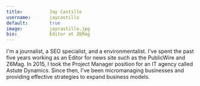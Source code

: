 ```yaml
---
title:          Jay Castillo
username:       jaycastillo
default:        true
image:          jaycastillo.jpg
bio:            Editor at Z6Mag
---
```


I'm a journalist, a SEO specialist, and a environmentalist. I've spent the past five years working as an Editor for news site such as the PublicWire and Z6Mag. In 2015, I took the Project Manager position for an IT agency called Astute Dynamics. Since then, I've been micromanaging businesses and providing effective strategies to expand business models.